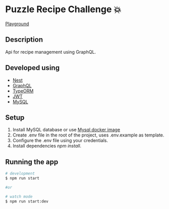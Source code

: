 # Puzzle Recipe Challenge 💥

[Playground](https://leip-puzzle-recipe-challenge.herokuapp.com/graphql)

## Description

Api for recipe management using GraphQL.

## Developed using

- [Nest](https://docs.nestjs.com/)
- [GraphQL](https://graphql.org/)
- [TypeORM](https://typeorm.io/#/)
- [JWT](https://jwt.io/)
- [MySQL](https://dev.mysql.com/doc/)

## Setup

1.  Install MySQL database or use [Mysql docker image](https://hub.docker.com/_/mysql)
2.  Create .env file in the root of the project, uses .env.example as template.
3.  Configure the .env file using your credentials.
4.  Install dependencies _npm install_.

## Running the app

```bash
# development
$ npm run start

#or

# watch mode
$ npm run start:dev
```
